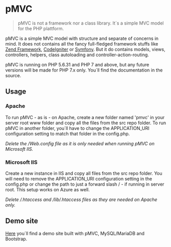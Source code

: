 # pMVC
> pMVC is not a framework nor a class library. It´s a simple MVC model for the PHP plattform.

pMVC is a simple MVC model with structure and separate of concerns in mind. It does not contains all the fancy full-fledged framework stuffs like [Zend Framework](https://framework.zend.com "More about Zend Framework"), [CodeIgniter](https://www.codeigniter.com "More about CodeIgniter") or [Symfony](https://symfony.com "More about Symfony"). But it do contains models, views, controllers, helpers, class autoloading and controller-action-routing.

pMVC is running on PHP 5.6.31 and PHP 7 and above, but any future versions will be made for PHP 7.x only. You´ll find the documentation in the source.

## Usage
### Apache
To run pMVC - as is - on Apache, create a new folder named 'pmvc' in your server root www folder and copy all the files from the src repo folder. To run pMVC in another folder, you´ll have to change the APPLICATION_URI configuration setting to match that folder in the config.php.

*Delete the /Web.config file as it is only needed when running pMVC on Microsoft IIS.*

### Microsoft IIS
Create a new instance in IIS and copy all files from the src repo folder. You will need to remove the APPLICATION_URI configuration setting in the config.php or change the path to just a forward slash / - if running in server root. This setup works on Azure as well.

*Delete /.htaccess and /lib/.htaccess files as they are needed on Apache only.*

## Demo site
[Here](https://github.com/camlcase/pmvc-demo "pMVC demo site on GitHub") you´ll find a demo site built with pMVC, MySQL/MariaDB and Bootstrap.
